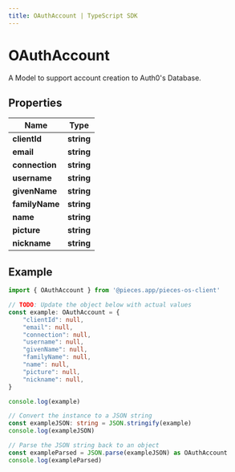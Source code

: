 ```yaml
---
title: OAuthAccount | TypeScript SDK
---
```



# OAuthAccount

A Model to support account creation to Auth0\'s Database.

## Properties

Name | Type
------------ | -------------
**clientId** | **string**
**email** | **string**
**connection** | **string**
**username** | **string**
**givenName** | **string**
**familyName** | **string**
**name** | **string**
**picture** | **string**
**nickname** | **string**

## Example

```typescript
import { OAuthAccount } from '@pieces.app/pieces-os-client'

// TODO: Update the object below with actual values
const example: OAuthAccount = {
    "clientId": null,
    "email": null,
    "connection": null,
    "username": null,
    "givenName": null,
    "familyName": null,
    "name": null,
    "picture": null,
    "nickname": null,
}

console.log(example)

// Convert the instance to a JSON string
const exampleJSON: string = JSON.stringify(example)
console.log(exampleJSON)

// Parse the JSON string back to an object
const exampleParsed = JSON.parse(exampleJSON) as OAuthAccount
console.log(exampleParsed)
```


